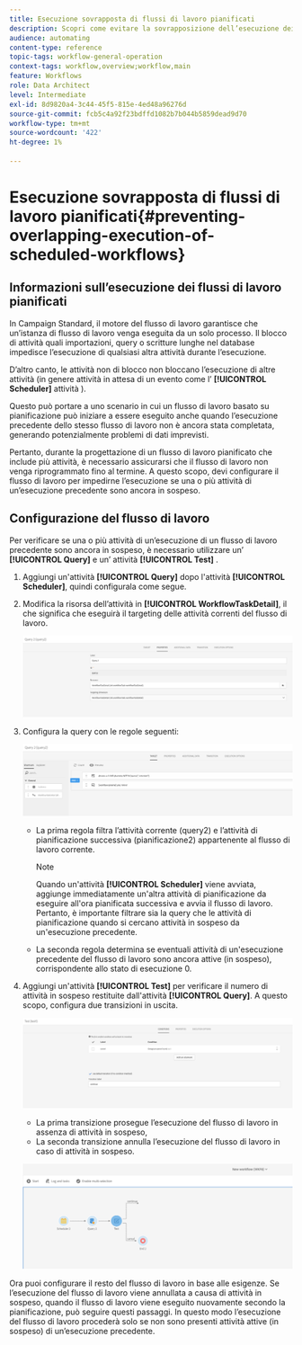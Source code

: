 ```yaml
---
title: Esecuzione sovrapposta di flussi di lavoro pianificati
description: Scopri come evitare la sovrapposizione dell’esecuzione dei flussi di lavoro pianificati.
audience: automating
content-type: reference
topic-tags: workflow-general-operation
context-tags: workflow,overview;workflow,main
feature: Workflows
role: Data Architect
level: Intermediate
exl-id: 8d9820a4-3c44-45f5-815e-4ed48a96276d
source-git-commit: fcb5c4a92f23bdffd1082b7b044b5859dead9d70
workflow-type: tm+mt
source-wordcount: '422'
ht-degree: 1%

---
```


# Esecuzione sovrapposta di flussi di lavoro pianificati{#preventing-overlapping-execution-of-scheduled-workflows}

## Informazioni sull’esecuzione dei flussi di lavoro pianificati

In Campaign Standard, il motore del flusso di lavoro garantisce che un’istanza di flusso di lavoro venga eseguita da un solo processo. Il blocco di attività quali importazioni, query o scritture lunghe nel database impedisce l’esecuzione di qualsiasi altra attività durante l’esecuzione.

D’altro canto, le attività non di blocco non bloccano l’esecuzione di altre attività (in genere attività in attesa di un evento come l’ **[!UICONTROL Scheduler]** attività ).

Questo può portare a uno scenario in cui un flusso di lavoro basato su pianificazione può iniziare a essere eseguito anche quando l’esecuzione precedente dello stesso flusso di lavoro non è ancora stata completata, generando potenzialmente problemi di dati imprevisti.

Pertanto, durante la progettazione di un flusso di lavoro pianificato che include più attività, è necessario assicurarsi che il flusso di lavoro non venga riprogrammato fino al termine. A questo scopo, devi configurare il flusso di lavoro per impedirne l’esecuzione se una o più attività di un’esecuzione precedente sono ancora in sospeso.

## Configurazione del flusso di lavoro

Per verificare se una o più attività di un’esecuzione di un flusso di lavoro precedente sono ancora in sospeso, è necessario utilizzare un’ **[!UICONTROL Query]** e un’ attività **[!UICONTROL Test]** .

1. Aggiungi un&#39;attività **[!UICONTROL Query]** dopo l&#39;attività **[!UICONTROL Scheduler]**, quindi configurala come segue.

1. Modifica la risorsa dell’attività in **[!UICONTROL WorkflowTaskDetail]**, il che significa che eseguirà il targeting delle attività correnti del flusso di lavoro.

   ![](assets/scheduled-wkf-resource.png)

1. Configura la query con le regole seguenti:

   ![](assets/scheduled-wkf-query.png)

   * La prima regola filtra l’attività corrente (query2) e l’attività di pianificazione successiva (pianificazione2) appartenente al flusso di lavoro corrente.

      >[!NOTE]
      >
      >Quando un&#39;attività **[!UICONTROL Scheduler]** viene avviata, aggiunge immediatamente un&#39;altra attività di pianificazione da eseguire all&#39;ora pianificata successiva e avvia il flusso di lavoro. Pertanto, è importante filtrare sia la query che le attività di pianificazione quando si cercano attività in sospeso da un&#39;esecuzione precedente.

   * La seconda regola determina se eventuali attività di un&#39;esecuzione precedente del flusso di lavoro sono ancora attive (in sospeso), corrispondente allo stato di esecuzione 0.

1. Aggiungi un&#39;attività **[!UICONTROL Test]** per verificare il numero di attività in sospeso restituite dall&#39;attività **[!UICONTROL Query]**. A questo scopo, configura due transizioni in uscita.

   ![](assets/scheduled-wkf-test.png)

   * La prima transizione prosegue l’esecuzione del flusso di lavoro in assenza di attività in sospeso,
   * La seconda transizione annulla l’esecuzione del flusso di lavoro in caso di attività in sospeso.

   ![](assets/scheduled-wkf-workflow.png)

Ora puoi configurare il resto del flusso di lavoro in base alle esigenze. Se l’esecuzione del flusso di lavoro viene annullata a causa di attività in sospeso, quando il flusso di lavoro viene eseguito nuovamente secondo la pianificazione, può seguire questi passaggi. In questo modo l’esecuzione del flusso di lavoro procederà solo se non sono presenti attività attive (in sospeso) di un’esecuzione precedente.
